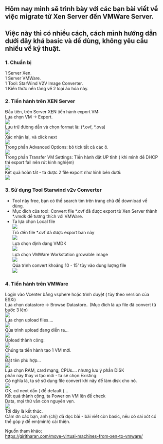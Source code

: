 ## Hôm nay mình sẽ trình bày với các bạn bài viết về việc migrate từ Xen Server đến VMWare Server.
##   Việc này thì có nhiều cách, cách mình hướng dẫn dưới đây khá basic và dể dùng, không yêu cầu nhiều về kỹ thuật.
### 1. Chuẩn bị<br>
1 Server Xen. <br>
1 Server VMWare. <br> 
1 Tool: StarWind V2V Image Converter. <br> 
1 Kiến thức nền tảng về 2 loại ảo hóa này. <br>
### 2. Tiến hành trên XEN Server <br>
Đầu tiên, trên Server XEN tiến hành  export VM:<br>
Lựa chọn VM -> Export.<br>
![](https://images.viblo.asia/c581857e-f4da-4b09-a744-256d2e29f98f.png)<br>
Lưu trữ đường dẫn và chọn format là: (*.ovf, *.ova)<br>
![](https://images.viblo.asia/7d9c972d-4902-4a3d-8961-abec31d771e9.png)<br>
Xác nhận lại, và click next<br>
![](https://images.viblo.asia/d0e82b17-6256-4a5b-af60-a3589b49cd14.png)<br>
Trong phần Advanced Options: bỏ tick tất cả các ô.<br>
![](https://images.viblo.asia/40caa242-5209-4649-ad58-2a9d504db219.png)<br>
Trong phần Transfer VM Settings: Tiến hành đặt UP tĩnh ( khi mình để DHCP thì export fail nên rút kinh nghiệm)<br>
![](https://images.viblo.asia/2fec913d-73f5-4e28-b8ae-98c082f6bc15.png)<br>
Kết quả hoàn tất - ta được 2 file export như hình bên dưới:<br>
![](https://images.viblo.asia/16e44887-5be0-462b-803e-41df15d2f5a2.png)<br>
### 3. Sử dụng Tool Starwind v2v Converter<br>
- Tool này free, bạn có thể search tìm trên trang chủ để download về dùng.<br>
- Mục đích của tool: Convert file *.ovf đã được export từ Xen Server thành *.vmdk để tương thích với VMWare.<br>
- Ta lựa chọn Local file<br>
![](https://images.viblo.asia/0e536c34-d950-4014-a709-1c4601bb2caa.png)<br>
Trỏ đến file *.ovf đã được export ban nãy<br>
![](https://images.viblo.asia/e5f2715d-6266-4b07-af78-04d38fdc54d8.png)<br>
Lựa chọn định dạng VMDK<br>
![](https://images.viblo.asia/9460d313-c2a3-471e-aa9e-f0f2569172ad.png)<br>
Lựa chọn VMWare Workstation growable image<br>
![](https://images.viblo.asia/2abf677b-e052-4875-a05e-65f83c4e1d9c.png)<br>
Qúa trình convert khoảng 10 - 15' tùy vào dung lượng file<br>
![](https://images.viblo.asia/75c98ac9-9ac9-47e8-9acb-85222bb03149.png)<br>
### 4. Tiến hành trên VMWare<br>
 Login vào Vcenter bằng vsphere hoặc trình duyệt ( tùy theo version của ESXi)<br>
 Lựa chọn datastore -> Browse Datastore..  (Mục đích là up file đã convert từ bước 3 lên)<br>
 ![](https://images.viblo.asia/f93fdd1d-072a-4e21-85d4-b5b6cd281269.png)<br>
 Lựa chọn upload files....<br>
 ![](https://images.viblo.asia/9cdb1419-1b7d-495b-9e46-5f634e96500c.png)<br>
 Qúa trình upload đang diễn ra...<br>
 ![](https://images.viblo.asia/1ab50ead-1256-4597-b9df-6fdcf05ef93c.PNG)<br>
 Upload thành công:<br>
![](https://images.viblo.asia/b4e3f6db-752e-4a21-a2ba-0179a921cdba.png)<br>
Chúng ta tiến hành tạo 1 VM mới.<br>
![](https://images.viblo.asia/49cf7fd9-4084-454c-b561-ad99323b1de1.png)<br>
Đặt tên phù hợp...<br>
![](https://images.viblo.asia/bce7f115-2767-4f55-b9af-a9c8731c9a61.PNG)<br>
Lựa chọn RAM, card mạng, CPUs....  nhưng lưu ý phần DISK<br>
phần này thay vì tạo mới - ta sẽ chọn Existing<br>
Có nghĩa là, ta sẽ sử dụng file convert khi nãy để làm disk cho nó.<br>
![](https://images.viblo.asia/237d7fe1-54ef-4421-b673-1541b9dade4b.PNG)<br>
OK, cứ next dần ( để default )...<br>
Kết quả thành công, ta Power on VM lên để check<br>
Data, mọi thứ vẫn còn nguyên vẹn.<br>
![](https://images.viblo.asia/63a4c141-c8b3-4f4c-bd34-d2d8d2c46288.png) <br>
Tới đây là kết thúc.<br>
Cảm ơn các bạn, anh (chị) đã đọc bài - bài viết còn basic, nếu có sai xót có thể góp ý để em(mình) cải thiện.<br>

Nguồn tham khảo; <br>
https://giritharan.com/move-virtual-machines-from-xen-to-vmware/<br>